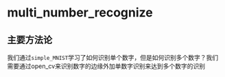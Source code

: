 # multi_number_recognize

## 主要方法论

我们通过`simple_MNIST`学习了如何识别单个数字，但是如何识别多个数字？我们需要通过open_cv来识别数字的边缘外加单数字识别来达到多个数字的识别